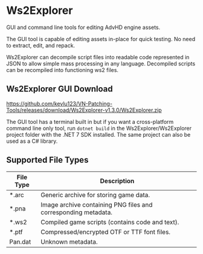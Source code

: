 # Ws2Explorer

GUI and command line tools for editing AdvHD engine assets.

The GUI tool is capable of editing assets in-place for quick
testing. No need to extract, edit, and repack.

Ws2Explorer can decompile script files into readable code represented
in JSON to allow simple mass processing in any language. Decompiled
scripts can be recompiled into functioning ws2 files.

## Ws2Explorer GUI Download

<https://github.com/kevlu123/VN-Patching-Tools/releases/download/Ws2Explorer-v1.3.0/Ws2Explorer.zip>

The GUI tool has a terminal built in but if you want a cross-platform
command line only tool, run `dotnet build` in the
Ws2Explorer/Ws2Explorer project folder with the .NET 7 SDK installed.
The same project can also be used as a C# library.

## Supported File Types

| File Type | Description |
|-----------|-------------|
| *.arc | Generic archive for storing game data. |
| *.pna | Image archive containing PNG files and corresponding metadata. |
| *.ws2 | Compiled game scripts (contains code and text). |
| *.ptf | Compressed/encrypted OTF or TTF font files. |
| Pan.dat | Unknown metadata. |
